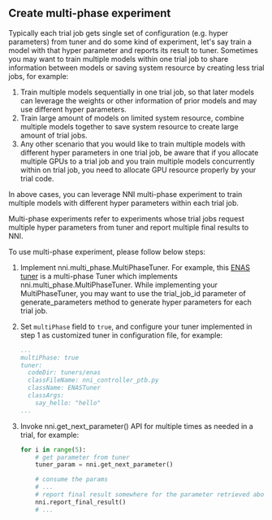 ## Create multi-phase experiment

Typically each trial job gets single set of configuration (e.g. hyper parameters) from tuner and do some kind of experiment, let's say train a model with that hyper parameter and reports its result to tuner. Sometimes you may want to train multiple models within one trial job to share information between models or saving system resource by creating less trial jobs, for example:

1. Train multiple models sequentially in one trial job, so that later models can leverage the weights or other information of prior models and may use different hyper parameters.
2. Train large amount of models on limited system resource, combine multiple models together to save system resource to create large amount of trial jobs.
3. Any other scenario that you would like to train multiple models with different hyper parameters in one trial job, be aware that if you allocate multiple GPUs to a trial job and you train multiple models concurrently within on trial job, you need to allocate GPU resource properly by your trial code.

In above cases, you can leverage NNI multi-phase experiment to train multiple models with different hyper parameters within each trial job.

Multi-phase experiments refer to experiments whose trial jobs request multiple hyper parameters from tuner and report multiple final results to NNI.

To use multi-phase experiment, please follow below steps:

1. Implement nni.multi_phase.MultiPhaseTuner. For example, this [ENAS tuner](https://github.com/countif/enas_nni/blob/master/nni/examples/tuners/enas/nni_controller_ptb.py) is a multi-phase Tuner which implements nni.multi_phase.MultiPhaseTuner. While implementing your MultiPhaseTuner, you may want to use the trial_job_id parameter of generate_parameters method to generate hyper parameters for each trial job.

1. Set `multiPhase` field to `true`, and configure your tuner implemented in step 1 as customized tuner in configuration file, for example:

    ```yml
    ...
    multiPhase: true
    tuner:
      codeDir: tuners/enas
      classFileName: nni_controller_ptb.py
      className: ENASTuner
      classArgs:
        say_hello: "hello"
    ...
    ```

1. Invoke nni.get_next_parameter() API for multiple times as needed in a trial, for example:

    ```python
    for i in range(5):
        # get parameter from tuner
        tuner_param = nni.get_next_parameter()

        # consume the params
        # ...
        # report final result somewhere for the parameter retrieved above
        nni.report_final_result()
        # ...
    ```

